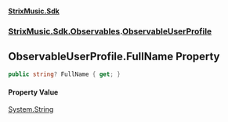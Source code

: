 #### [StrixMusic.Sdk](./index.md 'index')
### [StrixMusic.Sdk.Observables](./StrixMusic-Sdk-Observables.md 'StrixMusic.Sdk.Observables').[ObservableUserProfile](./StrixMusic-Sdk-Observables-ObservableUserProfile.md 'StrixMusic.Sdk.Observables.ObservableUserProfile')
## ObservableUserProfile.FullName Property
```csharp
public string? FullName { get; }
```
#### Property Value
[System.String](https://docs.microsoft.com/en-us/dotnet/api/System.String 'System.String')  
